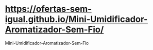 # https://ofertas-sem-igual.github.io/Mini-Umidificador-Aromatizador-Sem-Fio/

Mini-Umidificador-Aromatizador-Sem-Fio
